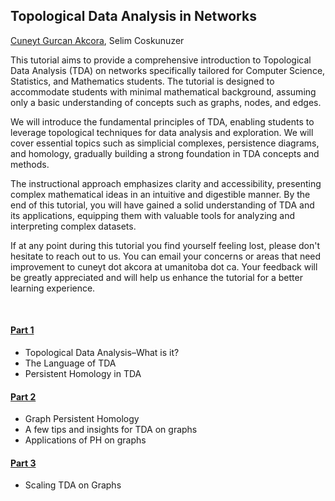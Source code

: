 ## Topological Data Analysis in Networks
[Cuneyt Gurcan Akcora](Cakcora.github.io), Selim Coskunuzer

This tutorial aims to provide a comprehensive introduction to Topological Data Analysis (TDA) on networks specifically tailored for Computer Science, Statistics, and Mathematics students. The tutorial is designed to accommodate students with minimal mathematical background, assuming only a basic understanding of concepts such as graphs, nodes, and edges.

We will introduce the fundamental principles of TDA, enabling students to leverage topological techniques for data analysis and exploration. We will cover essential topics such as simplicial complexes, persistence diagrams, and homology, gradually building a strong foundation in TDA concepts and methods.

The instructional approach emphasizes clarity and accessibility, presenting complex mathematical ideas in an intuitive and digestible manner. By the end of this tutorial, you will have gained a solid understanding of TDA and its applications, equipping them with valuable tools for analyzing and interpreting complex datasets.

If at any point during this tutorial you find yourself feeling lost, please don't hesitate to reach out to us. You can email your concerns or areas that need improvement to cuneyt dot akcora at umanitoba dot ca. Your feedback will be greatly appreciated and will help us enhance the tutorial for a better learning experience.

<br>

#### [**Part 1**](https://selimc06.github.io/TDA-on-Graphs/Part1.html)

 * Topological Data Analysis–What is it?
 * The Language of TDA
 * Persistent Homology in TDA
 
#### [**Part 2**](https://selimc06.github.io/TDA-on-Graphs/Part2.html)

 * Graph Persistent Homology
 * A few tips and insights for TDA on graphs
 * Applications of PH on graphs

#### [**Part 3**](https://selimc06.github.io/TDA-on-Graphs/Part3.html)

 * Scaling TDA on Graphs


